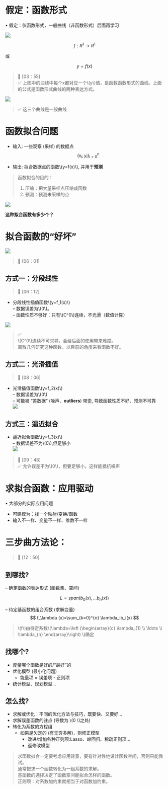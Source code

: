 # 假定：函数形式 

• 假定：仅函数形式，一般曲线（非函数形式）后面再学习

![](../assets/5.PNG)  

$$
f:R^1 \rightarrow R^1
$$

或

$$
y=f(x)
$$

> &#x1F50E; [03：55]  
> &#x2705; 上图中的曲线中每个x都对应一个\\(y\\)值，是函数函数形式的曲线。上面的公式是函数形式曲线的两种表达方式。  

![](../assets/6.PNG)  

> &#x2705; 这三个曲线是一般曲线  

# 函数拟合问题  
- 输入: 一些观察 (采样) 的数据点
$$
(x_i,y_i)^n_{i=0}
$$
 
- 输出: 拟合数据点的函数\\(y=f(x)\\), 并用于**预测**  

> 函数拟合的目的：  
> 1. 压缩：把大量采样点压缩成函数
> 2. 预测：预测未采样的点  

![](../assets/数据-1.png)

**这种拟合函数有多少个？**

# 拟合函数的“好坏”  
![](../assets/数据-2.png)  

> &#x1F50E; [06：01]  
 
## 方式一：分段线性    
> &#x1F50E; [06：12]  

- 分段线性插值函数\\(y=f_1(x)\\)     
– 数据误差为\\(0\\)。  
– 函数性质不够好：只有\\(C^0\\)连续，不光滑（数值计算）  

![](../assets/7.PNG)  

> &#x2705;   
> \\(C^0\\)连续不可求导，会给后面的使用带来难度。    
离散几何研究这种函数，以目前的角度来看函数不好。   

## 方式二：光滑插值  

> &#x1F50E; [08：06]  

- 光滑插值函数\\(y=f_2(x)\\)   
– 数据误差为\\(0\\)  
– 可能被 “差数据” (噪声、**outliers**) 带歪, 导致函数性质不好、预测不可靠  
![](../assets/8.PNG)    

## 方式三：逼近拟合
 
- 逼近拟合函数\\(y=f_3(x)\\)   
– 数据误差不为\\(0\\),但足够小  
![](../assets/数据-3.png)  

> &#x1F50E; [09：48]  
> &#x2705; 允许误差不为\\(0\\)，但要足够小，这样能抵抗噪声  

# 求拟合函数：应用驱动
 
• 大部分的实际应用问题 

- 可建模为：找一个映射/变换/函数     
- 输入不一样、变量不一样、维数不一样   

# 三步曲方法论：  
   
> &#x1F50E; [12：50]  

## **到哪找?**  
– 确定函数的表达形式 (函数集、空间)

$$
L=span(b_0(x),\dots b_n(x))
$$

– 待定基函数的组合系数 (求解变量) 
$$
f_\lambda (x)=\sum_{k=0}^{n} \lambda_ib_i(x)
$$  

> \\(f\\)由待定系数\\(\lambda=\left
(\begin{array}{c}
\lambda_{1} \\\\
\ldots \\\\
\lambda_{n}
\end{array}\right) \\)确定   

## **找哪个**?
- 度量哪个函数是好的/“最好”的    
- 优化模型 (最小化问题)    
  - 能量项 = 误差项 - 正则项  
- 统计模型、规划模型...  


## **怎么找**?   

- 求解或优化：不同的优化方法与技巧，既要快、又要好…
- 求解误差函数的驻点 (导数为 \\(0 \\)之处)   
- 转化为系数的方程组  
  - 如果是欠定的 (有无穷多解)，则修正模型     
    - 改进/增加各种正则项:Lasso、岭回归、稀疏正则项…
    - 返修改模型

> 求函数拟合一定要考虑应用背景，要有针对性地设计函数空间，否则只能靠试。   
> 通常把求一个函数转化为一组系数的求解。    
基函数的选择决定了函数空间能拟合怎样的函数。    
正则项：对系数加约束就相当于对函数加约束。    

